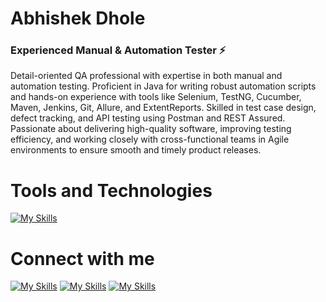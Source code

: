 
<h1>Abhishek Dhole</h3>

<h3>Experienced Manual & Automation Tester  ⚡</h3>

Detail-oriented QA professional with expertise in both manual and automation testing. Proficient in Java for writing robust automation scripts and hands-on experience with tools like Selenium, TestNG, Cucumber, Maven, Jenkins, Git, Allure, and ExtentReports. Skilled in test case design, defect tracking, and API testing using Postman and REST Assured. Passionate about delivering high-quality software, improving testing efficiency, and working closely with cross-functional teams in Agile environments to ensure smooth and timely product releases.

# Tools and Technologies

[![My Skills](https://skillicons.dev/icons?i=java,mysql,selenium,git,github,jenkins,eclipse,vscode,idea,cypress,githubactions,stackoverflow)](https://skillicons.dev)

# Connect with me
[![My Skills](https://skillicons.dev/icons?i=linkedin)](https://www.linkedin.com/in/abhishek-dhole-723001129/) [![My Skills](https://skillicons.dev/icons?i=instagram)](https://skillicons.dev) [![My Skills](https://skillicons.dev/icons?i=gmail)](https://skillicons.dev)
